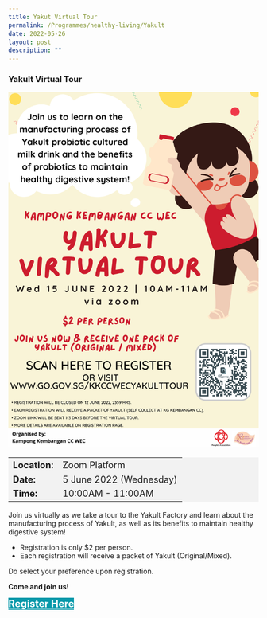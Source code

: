 ```yaml
---
title: Yakut Virtual Tour
permalink: /Programmes/healthy-living/Yakult
date: 2022-05-26
layout: post
description: ""
---
```

### Yakult Virtual Tour ###

<img src="/images/Programmes (June 2022)/Yakult Virtual Tour.png" style="width:675px; height:auto">

<table  style="font-size:130%; background-color:#f2f2f2">
	<tbody>
		<tr>
			 <td><b>Location:</b></td><td> Zoom Platform </td>
		</tr>
		<tr>
		 <td><b>Date:</b> </td><td>5 June 2022 (Wednesday)</td>
		</tr>
		<tr>
			<td> <b>Time:</b> </td><td> 10:00AM - 11:00AM</td>
		</tr>
	</tbody>
</table>

Join us virtually as we take a tour to the Yakult Factory and learn about the manufacturing process of Yakult, as well as its benefits to maintain healthy digestive system!  

* Registration is only $2 per person.
* Each registration will receive a packet of Yakult (Original/Mixed).

Do select your preference upon registration. 

<b>Come and join us!</b>
<div>
	<a href="https://go.gov.sg/KKCCWECYAKULTTOUR" style="font-size:20px; width:35%; height:60px; background-color:#0899AA; color:white" class="bp-button"><b>Register Here</b></a>
</div>